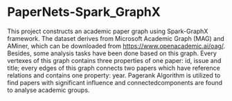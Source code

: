 # PaperNets-Spark_GraphX
This project constructs an academic paper graph using Spark-GraphX framework. The dataset derives from Microsoft Academic Graph (MAG) and AMiner, which can be downloaded from https://www.openacademic.ai/oag/. Besides, some analysis tasks have been done based on this graph.
Every vertexes of this graph contains three properties of one paper: id, issue and title; every edges of this graph connects two papers which have reference relations and contains one property: year.
Pagerank Algorithm is utilized to find papers with significant influence and connectedcomponents are found to analyse academic groups.

